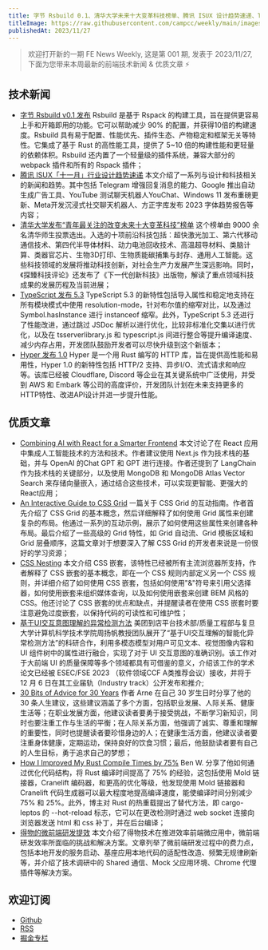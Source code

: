 ```yaml
---
title: 字节 Rsbuild 0.1、清华大学未来十大变革科技榜单、腾讯 ISUX 设计趋势速递、TypeScript 5.3
titleImage: https://raw.githubusercontent.com/campcc/weekly/main/images/weekly-001.png
publishedAt: 2023/11/27
---
```


> 欢迎打开新的一期 FE News Weekly, 这是第 001 期, 发表于 2023/11/27, 下面为您带来本周最新的前端技术新闻 & 优质文章 ⚡️

## 技术新闻

- [字节 Rsbuild v0.1 发布](https://mp.weixin.qq.com/s/dorbW52HcJCaJaL9yybC3Q) Rsbuild 是基于 Rspack 的构建工具，旨在提供更容易上手和开箱即用的功能。它可以帮助减少 90% 的配置，并获得10倍的构建速度。Rsbuild 具有易于配置、性能优先、插件生态、产物稳定和框架无关等特性。它集成了基于 Rust 的高性能工具，提供了 5~10 倍的构建性能和更轻量的依赖体积。Rsbuild 还内置了一个轻量级的插件系统，兼容大部分的 webpack 插件和所有的 Rspack 插件；
- [腾讯 ISUX「十一月」行业设计趋势速递](https://mp.weixin.qq.com/s/rNSwQT35yWkVk4PMceAoyg) 本文介绍了一系列与设计和科技相关的新闻和趋势。其中包括 Telegram 增强回复消息的能力、Google 推出自动生成广告工具、YouTube 测试聊天机器人YouChat、Windows 11 发布重磅更新、Meta开发沉浸式社交聊天机器人、方正字库发布 2023 字体趋势报告等内容；
- [清华大学发布“青年最关注的改变未来十大变革科技”榜单](https://mp.weixin.qq.com/s/VcpzuojCQpAs_Nea0Lns9g) 这个榜单由 9000 余名清华师生投票选出。入选的十项前沿科技包括：超快激光加工、第六代移动通信技术、第四代半导体材料、动力电池回收技术、高温超导材料、类脑计算、类器官芯片、生物3D打印、生物质能碳捕集与封存、通用人工智能。这些科技领域的发展将推动科技创新，对社会生产力发展产生深远影响。同时，《探臻科技评论》还发布了《下一代创新科技》出版物，解读了重点领域科技成果的发展历程及当前进展；
- [TypeScript 发布 5.3](https://devblogs.microsoft.com/typescript/announcing-typescript-5-3/) TypeScript 5.3 的新特性包括导入属性和稳定地支持在所有模块模式中使用 resolution-mode，针对布尔值的缩窄对比，以及通过 Symbol.hasInstance 进行 instanceof 缩窄。此外，TypeScript 5.3 还进行了性能改进，通过跳过 JSDoc 解析以进行优化，比较非标准化交集以进行优化，以及在 tsserverlibrary.js 和 typescript.js 间进行整合等提升编译速度、减少内存占用，开发团队鼓励开发者可以尽快升级到这个新版本；
- [Hyper 发布 1.0](https://seanmonstar.com/blog/hyper-v1/) Hyper 是一个用 Rust 编写的 HTTP 库，旨在提供高性能和易用性，Hyper 1.0 的新特性包括 HTTP/2 支持、异步I/O、流式请求和响应等。该库已经被 Cloudflare, Discord 等企业在其关键系统中广泛使用，并受到 AWS 和 Embark 等公司的高度评价，开发团队计划在未来支持更多的HTTP特性、改进API设计并进一步提升性能。

## 优质文章

- [Combining AI with React for a Smarter Frontend](https://thenewstack.io/combining-ai-with-react-for-a-smarter-frontend/) 本文讨论了在 React 应用中集成人工智能技术的方法和技术。作者建议使用 Next.js 作为技术栈的基础，并与 OpenAI 的Chat GPT 和 GPT 进行连接。作者还提到了 LangChain 作为技术栈的关键部分，以及使用 MongoDB 和 MongoDB Atlas Vector Search 来存储向量嵌入，通过结合这些技术，可以实现更智能、更强大的React应用；
- [An Interactive Guide to CSS Grid](https://www.joshwcomeau.com/css/interactive-guide-to-grid/) 一篇关于 CSS Grid 的互动指南。作者首先介绍了 CSS Grid 的基本概念，然后详细解释了如何使用 Grid 属性来创建复杂的布局。他通过一系列的互动示例，展示了如何使用这些属性来创建各种布局。最后介绍了一些高级的 Grid 特性，如 Grid 自动流、Grid 模板区域和 Grid 层叠顺序，这篇文章对于想要深入了解 CSS Grid 的开发者来说是一份很好的学习资源；
- [CSS Nesting](https://ishadeed.com/article/css-nesting/) 本文介绍 CSS 嵌套，该特性已经被所有主流浏览器所支持，作者解释了 CSS 嵌套的基本概念，即在一个 CSS 规则内部定义另一个 CSS 规则，并详细介绍了如何使用 CSS 嵌套，包括如何使用"&"符号来引用父选择器，如何使用嵌套来组织媒体查询，以及如何使用嵌套来创建 BEM 风格的 CSS。他还讨论了 CSS 嵌套的优点和缺点，并提醒读者在使用 CSS 嵌套时要注意避免过度嵌套，以保持代码的可读性和可维护性；
- [基于UI交互意图理解的异常检测方法](https://tech.meituan.com/2023/11/23/the-intent-of-ui-interaction-understanding.html) 美团到店平台技术部/质量工程部与复旦大学计算机科学技术学院周扬帆教授团队展开了“基于UI交互理解的智能化异常检测方法”的科研合作，利用多模态模型对用户可见文本、视觉图像内容和 UI 组件树中的属性进行融合，实现了对于 UI 交互意图的准确识别。该工作对于大前端 UI 的质量保障等多个领域都具有可借鉴的意义，介绍该工作的学术论文已经被 ESEC/FSE 2023 （软件领域CCF A类推荐会议）接收，并将于 12 月 6 日在其工业届轨（Industry track）公开发布和推介;
- [30 Bits of Advice for 30 Years](https://arne.me/articles/30-bits-of-advice-for-30-years) 作者 Arne 在自己 30 岁生日时分享了他的 30 条人生建议，这些建议涵盖了多个方面，包括职业发展、人际关系、健康生活等；在职业发展方面，他建议读者要勇于接受挑战，不断学习新知识，同时也要注重工作与生活的平衡；在人际关系方面，他强调了诚实、尊重和理解的重要性，同时也提醒读者要珍惜身边的人；在健康生活方面，他建议读者要注重身体健康，定期运动，保持良好的饮食习惯；最后，他鼓励读者要有自己的人生目标，勇于追求自己的梦想；
- [How I Improved My Rust Compile Times by 75%](https://benw.is/posts/how-i-improved-my-rust-compile-times-by-seventy-five-percent) Ben W. 分享了他如何通过优化代码结构，将 Rust 编译时间提高了 75% 的经验，这包括使用 Mold 链接器，Cranelift 编码器，和更高的优化等级，他发现使用 Mold 链接器和 Cranelift 代码生成器可以最大程度地提高编译速度，能使编译时间分别减少 75% 和 25%。此外，博主对 Rust 的热重载提出了替代方法，即 cargo-leptos 的 --hot-reload 标志，它可以在更改检测时通过 web socket 连接向浏览器发送 html 和 css 补丁，并在后台编译；
- [得物的微前端研发提效](https://mp.weixin.qq.com/s/so-mXAoPBhbO_yJMAi-qmg) 本文介绍了得物技术在推进效率前端微应用中，微前端研发效率所面临的挑战和解决方案。文章列举了微前端研发过程中的费力点，包括本地开发的服务启动、基座应用本地代码的适配性改造、频繁无规律刷新等，并介绍了技术调研中的 Shared 通信、Mock 父应用环境、Chrome 代理插件等解决方案。

## 欢迎订阅

- [Github](https://github.com/campcc/weekly)
- [RSS](https://campcc.github.io/weekly/public/rss.xml)
- [掘金专栏](https://juejin.cn/column/7304558952179023908)
